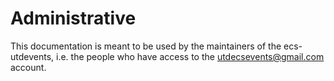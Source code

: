 # Administrative

This documentation is meant to be used by the maintainers of the ecs-utdevents, i.e. the people who have access to the utdecsevents@gmail.com account.
